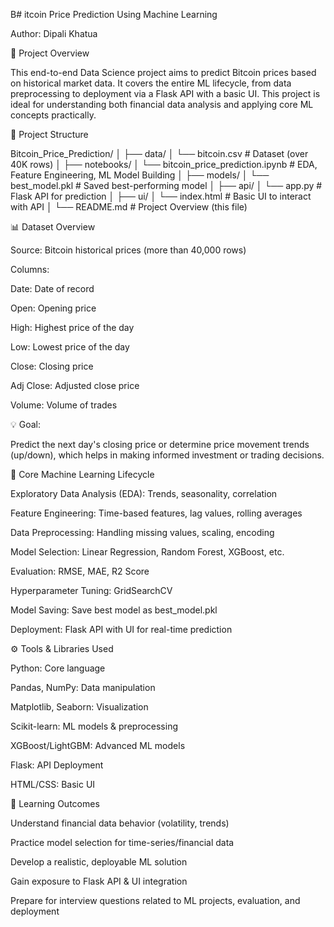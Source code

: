 B# itcoin Price Prediction Using Machine Learning

Author: Dipali Khatua

📌 Project Overview

This end-to-end Data Science project aims to predict Bitcoin prices based on historical market data. It covers the entire ML lifecycle, from data preprocessing to deployment via a Flask API with a basic UI. This project is ideal for understanding both financial data analysis and applying core ML concepts practically.

📂 Project Structure

Bitcoin_Price_Prediction/
│
├── data/
│   └── bitcoin.csv                    # Dataset (over 40K rows)
│
├── notebooks/
│   └── bitcoin_price_prediction.ipynb  # EDA, Feature Engineering, ML Model Building
│
├── models/
│   └── best_model.pkl                # Saved best-performing model
│
├── api/
│   └── app.py                        # Flask API for prediction
│
├── ui/
│   └── index.html                    # Basic UI to interact with API
│
└── README.md                         # Project Overview (this file)

📊 Dataset Overview

Source: Bitcoin historical prices (more than 40,000 rows)

Columns:

Date: Date of record

Open: Opening price

High: Highest price of the day

Low: Lowest price of the day

Close: Closing price

Adj Close: Adjusted close price

Volume: Volume of trades

💡 Goal:

Predict the next day's closing price or determine price movement trends (up/down), which helps in making informed investment or trading decisions.

🧠 Core Machine Learning Lifecycle

Exploratory Data Analysis (EDA): Trends, seasonality, correlation

Feature Engineering: Time-based features, lag values, rolling averages

Data Preprocessing: Handling missing values, scaling, encoding

Model Selection: Linear Regression, Random Forest, XGBoost, etc.

Evaluation: RMSE, MAE, R2 Score

Hyperparameter Tuning: GridSearchCV

Model Saving: Save best model as best_model.pkl

Deployment: Flask API with UI for real-time prediction

⚙️ Tools & Libraries Used

Python: Core language

Pandas, NumPy: Data manipulation

Matplotlib, Seaborn: Visualization

Scikit-learn: ML models & preprocessing

XGBoost/LightGBM: Advanced ML models

Flask: API Deployment

HTML/CSS: Basic UI

🎯 Learning Outcomes

Understand financial data behavior (volatility, trends)

Practice model selection for time-series/financial data

Develop a realistic, deployable ML solution

Gain exposure to Flask API & UI integration

Prepare for interview questions related to ML projects, evaluation, and deployment


